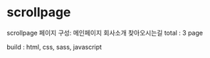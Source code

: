 # scrollpage
scrollpage
페이지 구성:
메인페이지
회사소개
찾아오시는길
total : 3 page

build :  html, css, sass, javascript
